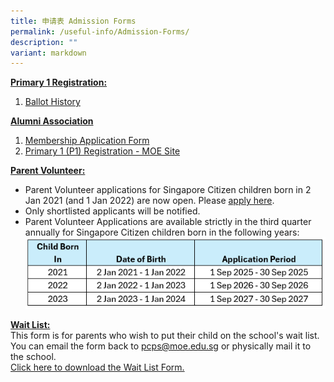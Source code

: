 ```yaml
---
title: 申请表 Admission Forms
permalink: /useful-info/Admission-Forms/
description: ""
variant: markdown
---
```

<b><u>Primary 1 Registration:</u></b> <br>
1. [Ballot History](/files/Admission/Ballot_history__2july2025_.pdf)

<b><u>Alumni Association</u></b><br>
1.  [Membership Application Form](https://peichunalumni.sg/membership)<br>
2.  [Primary 1 (P1) Registration - MOE Site](https://www.moe.gov.sg/primary/p1-registration)

<b><u>Parent Volunteer:</u></b><br>
* Parent Volunteer applications for Singapore Citizen children born in 2 Jan 2021 (and 1 Jan 2022) are now open. Please [apply here](https://form.gov.sg/66c5573f181824dbd27cb3a3).<br>
* Only shortlisted applicants will be notified.<br>
* Parent Volunteer Applications are available strictly in the third quarter annually for Singapore Citizen children born in the following years:<br>
![](/images/Useful%20Info/PV2025.png)

<b><u>Wait List:</u></b><br>
This form is for parents who wish to put their child on the school's wait list. You can email the form back to pcps@moe.edu.sg or physically mail it to the school.<br>
[Click here to download the Wait List Form.](/files/Admission/Waitlist-Form.pdf)